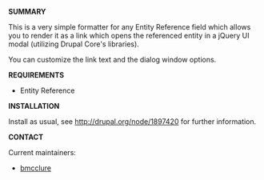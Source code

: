 **SUMMARY**

This is a very simple formatter for any Entity Reference field which allows you to render it as a link which opens the referenced entity in a jQuery UI modal (utilizing Drupal Core's libraries).

You can customize the link text and the dialog window options.

**REQUIREMENTS**

* Entity Reference

**INSTALLATION**

Install as usual, see http://drupal.org/node/1897420 for further information.

**CONTACT**

Current maintainers:
* [bmcclure](https://www.drupal.org/user/278485)
